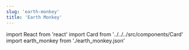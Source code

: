 ```yaml
---
slug: 'earth-monkey'
title: 'Earth Monkey'
---
```


import React from 'react'
import Card from '../../../src/components/Card'
import earth_monkey from './earth_monkey.json'

<Card data={earth_monkey} />
